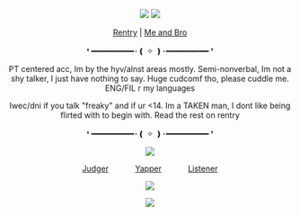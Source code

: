 <p align="center">
<img src="https://file.garden/aDLNm-JCI0dbIn6A/Untitled899_20250610230158.png"/>
<img src="https://file.garden/aDLNm-JCI0dbIn6A/espresseleine.png"/>
  <div align="center">
    
[Rentry](https://rentry.org/indeceit) | [Me and Bro](https://rentry.org/lunaestrela)
    
❛
━━━━━━━━━･❪ ✧ ❫･━━━━━━━━━ ❜ 

PT centered acc, Im by the hyv/alnst areas mostly. Semi-nonverbal, Im not a shy talker, I just have nothing to say. Huge cudcomf tho, please cuddle me. ENG/FIL r my languages

Iwec/dni if you talk "freaky" and if ur <14. Im a TAKEN man, I dont like being flirted with to begin with. Read the rest on rentry

❛
━━━━━━━━━･❪ ✧ ❫･━━━━━━━━━ ❜

<img src="https://file.garden/aDLNm-JCI0dbIn6A/Untitled900_20250610215720~2.jpg"/>

[Judger](https://github.com/ChromaDrift)‎ ‎ ‎ ‎ ‎ ‎ ‎ ‎ ‎ ‎ ‎ ‎ [Yapper](https://github.com/yurivampire) ‎ ‎ ‎ ‎ ‎ ‎ ‎ ‎ ‎ ‎ ‎ ‎[Listener](https://github.com/steIIarism)

![](https://komarev.com/ghpvc/?username=Ivanddal&color=blue&style=flat&label=𓆩♡𓆪&abbreviated=true)

<img src="https://file.garden/aDLNm-JCI0dbIn6A/Untitled899_20250610212313.png"/>
<!--
**MirroredVeracity/MirroredVeracity** is a ✨ _special_ ✨ repository because its `README.md` (this file) appears on your GitHub profile.

Here are some ideas to get you started:

- 🔭 I’m currently working on ...
- 🌱 I’m currently learning ...
- 👯 I’m looking to collaborate on ...
- 🤔 I’m looking for help with ...
- 💬 Ask me about ...
- 📫 How to reach me: ...
- 😄 Pronouns: ...
- ⚡ Fun fact: ...
-->
